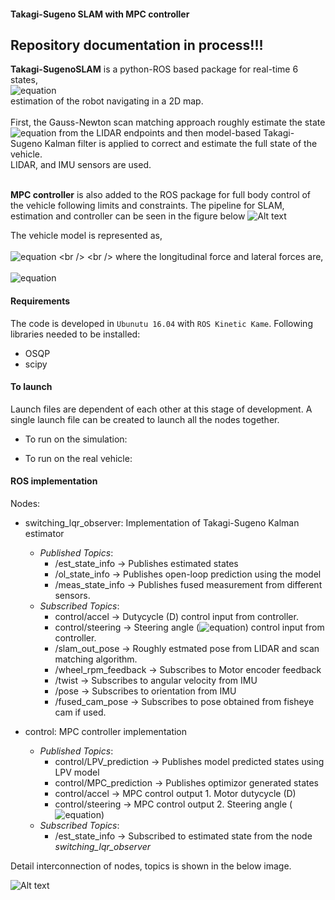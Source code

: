 #### Takagi-Sugeno SLAM with MPC controller

## Repository documentation in process!!! 


**Takagi-SugenoSLAM** is a python-ROS based package for real-time 6 states, <br />
![equation](https://latex.codecogs.com/gif.latex?[v_x,&space;v_y,&space;\omega,&space;X,&space;Y,&space;\theta]^T) 
<br />
estimation of the robot navigating in a 2D map. <br />
<br />
First, the Gauss-Newton scan matching approach roughly estimate the state ![equation](https://latex.codecogs.com/gif.latex?[X,&space;Y,&space;\theta]^T) from the LIDAR endpoints and then model-based Takagi-Sugeno Kalman filter is applied to correct and estimate the full state of the vehicle. <br />
LIDAR, and IMU sensors are used.<br />
<br />

**MPC controller** is also added to the ROS package for full body control of the vehicle following limits and constraints. The pipeline for SLAM, estimation and controller can be seen in the figure below 
![Alt text](https://i.ibb.co/zsq8ZD6/scheme.png)

The vehicle model is represented as, <br /> <br />
![equation](https://latex.codecogs.com/gif.latex?\dot{v_x}&space;=&space;\frac{1}{m}(F_{rx}&space;-&space;F_{flat}\sin(\delta)&space;&plus;&space;mv_y&space;\omega)&space;\newline&space;\dot{v_y}&space;=&space;\frac{1}{m}(F_{flat}\cos(\delta)&space;&plus;&space;F_{ry}&space;-&space;mv_x&space;\omega)\newline&space;\dot{\omega}&space;=&space;\frac{1}{I_z}(l_f&space;F_{flat}\cos(\delta)&space;-&space;l_r&space;F_{ry})&space;\newline&space;\dot{X}&space;=&space;v_x&space;cos(\theta)&space;-&space;v_y&space;sin(\theta)&space;\label{eq:mod_final_X}\newline&space;\dot{Y}&space;=&space;v_x&space;sin(\theta)&space;&plus;&space;v_y&space;cos(\theta)&space;\label{eq:mod_final_Y}\newline&space;\dot{\theta}&space;=&space;\omega&space;\newline) <br /> <br />
where the longitudinal force and lateral forces are, <br /> <br />
![equation](https://latex.codecogs.com/gif.latex?F_{rx}&space;=&space;(C_{m0}&space;-&space;C_{m_1}v_x)D&space;-C_{0}v_x&space;-&space;C_1&space;-&space;\frac{C_D&space;A&space;\rho&space;v_x^2}{2}&space;\label{eq:mod_final_frx}&space;\newline&space;F_{flat}&space;=&space;2C_{af}\left(&space;\delta&space;-&space;\arctan&space;\left(\frac{v_y&space;&plus;&space;l_f&space;\dot{\theta}}{v_x}&space;\right)\right)&space;\label{eq:mod_final_fflat}&space;\newline&space;F_{ry}&space;=&space;-&space;2C_{ar}\arctan&space;\left(&space;\frac{v_y&space;-&space;l_r&space;\dot{\theta}}{v_x}\right)) 

#### Requirements
The code is developed in `Ubunutu 16.04` with `ROS Kinetic Kame`.
Following libraries needed to be installed:
* OSQP
* scipy

#### To launch
Launch files are dependent of each other at this stage of development. A single launch file can be created to launch all the nodes together. 
* To run on the simulation: <br />
   
* To run on the real vehicle: <br /> 



#### ROS implementation
Nodes:

* switching_lqr_observer: Implementation of Takagi-Sugeno Kalman estimator <br /> 
  * *Published Topics*: 
      * /est_state_info -> Publishes estimated states
      * /ol_state_info  -> Publishes open-loop prediction using the model
      * /meas_state_info -> Publishes fused measurement from different sensors.  
  * *Subscribed Topics*: 
      * control/accel -> Dutycycle (D) control input from controller. 
      * control/steering -> Steering angle (![equation](https://latex.codecogs.com/gif.latex?\delta)) control input from controller. 
      * /slam_out_pose -> Roughly estmated pose from LIDAR and scan matching algorithm.
      * /wheel_rpm_feedback -> Subscribes to Motor encoder feedback
      * /twist -> Subscribes to angular velocity from IMU
      * /pose -> Subscribes to orientation from IMU
      * /fused_cam_pose -> Subscribes to pose obtained from fisheye cam if used.

* control: MPC controller implementation <br /> 
  * *Published Topics*: 
      * control/LPV_prediction -> Publishes model predicted states using LPV model
      * control/MPC_prediction  -> Publishes optimizor generated states
      * control/accel -> MPC control output 1. Motor dutycycle (D) 
      * control/steering -> MPC control output 2. Steering angle (![equation](https://latex.codecogs.com/gif.latex?\delta))
  * *Subscribed Topics*: 
      * /est_state_info -> Subscribed to estimated state from the node *switching_lqr_observer*




Detail interconnection of nodes, topics is shown in the below image. 

![Alt text](https://i.ibb.co/FhZ9kkw/rosgraph-real.png)
